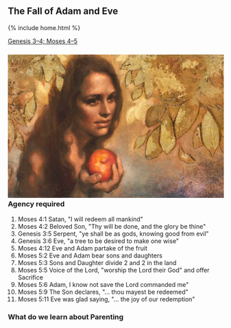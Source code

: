 ## The Fall of Adam and Eve

{% include home.html %}

[Genesis 3–4; Moses 4–5](https://abn.churchofjesuschrist.org/study/manual/come-follow-me-for-sunday-school-old-testament-2022/03?lang=eng)

### ![creation](/docs/assets/images/Eve.jpeg) Agency required
1. Moses 4:1 Satan, "I will redeem all mankind"
2. Moses 4:2 Beloved Son, "Thy will be done, and the glory be thine"
3. Genesis 3:5 Serpent, "ye shall be as gods, knowing good from evil"
4. Genesis 3:6 Eve, "a tree to be desired to make one wise"
5. Moses 4:12 Eve and Adam partake of the fruit
6. Moses 5:2  Eve and Adam bear sons and daughters
7. Moses 5:3 Sons and Daughter divide 2 and 2 in the land
8. Moses 5:5 Voice of the Lord, "worship the Lord their God" and offer Sacrifice
9. Moses 5:6 Adam, I know not save the Lord commanded me"
10. Moses 5:9 The Son declares, "... thou mayest be redeemed"
11. Moses 5:11 Eve was glad saying, "... the joy of our redemption"

### What do we learn about Parenting
```
```